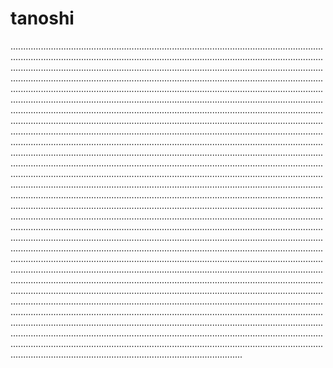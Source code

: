 # tanoshi
........................................................................................................................................................................................................................................................................................................................................................................................................................................................................................................................................................................................................................................................................................................................................................................................................................................................................................................................................................................................................................................................................................................................................................................................................................................................................................................................................................................................................................................................................................................................................................................................................................................................................................................................................................................................................................................................................................................................................................................................................................................................................................................................................................................................................................................................................................................................................................................................................................................................................................................................................................................................................................................................................................................................................................................................................................................................................................................................................................................................................................................................................................................................................................................................................................................................................................................................................................................................................................................................................................................................................................................................................................................................................................................................................................................................................................................